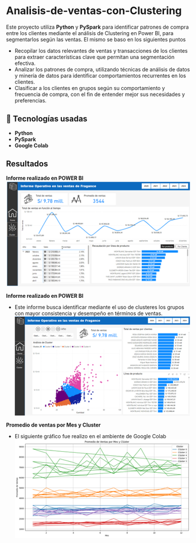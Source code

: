 # Analisis-de-ventas-con-Clustering
Este proyecto utiliza **Python** y **PySpark** para identificar patrones de compra entre los clientes mediante el análisis de Clustering en Power BI, para segmentarlos según las ventas.
El mismo se baso en los siguientes puntos
- Recopilar los datos relevantes de ventas y transacciones de los clientes para extraer características clave que permitan una segmentación efectiva.
- Analizar los patrones de compra, utilizando técnicas de análisis de datos y minería de datos para identificar comportamientos recurrentes en los clientes.
- Clasificar a los clientes en grupos según su comportamiento y frecuencia de compra, con el fin de entender mejor sus necesidades y preferencias.

## 🚀 Tecnologías usadas
- **Python**
- **PySpark**
- **Google Colab**

## Resultados

**Informe realizado en POWER BI**
![Informe operativo](/images/Dashboard-.PNG)


**Informe realizado en POWER BI**
- Este informe busca identificar mediante el uso de clusteres los grupos con mayor consistencia y desempeño en términos de ventas.
![Informe operativo](/images/Clustering.PNG)

**Promedio de ventas por Mes y Cluster**
- El siguiente gráfico fue realizo en el ambiente de Google Colab
![Informe operativo](/images//PromedioVentasMes-FRAGANCE.png)




